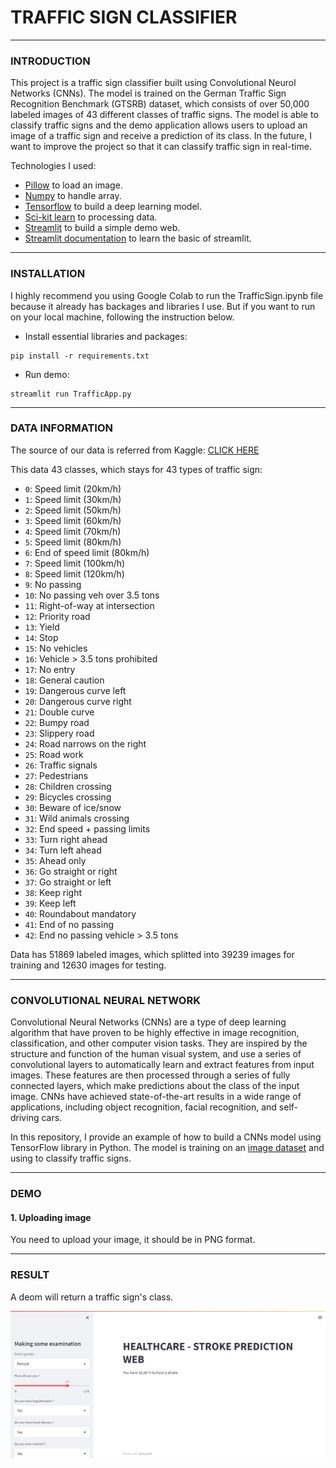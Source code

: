 # **TRAFFIC SIGN CLASSIFIER**

---

### **INTRODUCTION**
This project is a traffic sign classifier built using Convolutional Neurol Networks (CNNs). The model is trained on the German Traffic Sign Recognition Benchmark (GTSRB) dataset, which consists of over 50,000 labeled images of 43 different classes of traffic signs. The model is able to classify traffic signs and the demo application allows users to upload an image of a traffic sign and receive a prediction of its class. In the future, I want to improve the project so that it can classify traffic sign in real-time.

Technologies I used:
  - [Pillow](https://pypi.org/project/Pillow/) to load an image.
  - [Numpy](https://numpy.org/) to handle array.
  - [Tensorflow](https://www.tensorflow.org/) to build a deep learning model.
  - [Sci-kit learn](https://www.tensorflow.org/) to processing data.
  - [Streamlit](https://streamlit.io/) to build a simple demo web.
  - [Streamlit documentation](https://www.youtube.com/playlist?list=PLtqF5YXg7GLmCvTswG32NqQypOuYkPRUE) to learn the basic of streamlit.

---

### **INSTALLATION**
I highly recommend you using Google Colab to run the TrafficSign.ipynb file because it already has backages and libraries I use. But if you want to run on your local machine, following the instruction below.
  - Install essential libraries and packages:
  
  ```
  pip install -r requirements.txt
  ```
  
  - Run demo:
  
  ```
  streamlit run TrafficApp.py
  ```

---

### **DATA INFORMATION** 

The source of our data is referred from Kaggle: [CLICK HERE](https://www.kaggle.com/datasets/meowmeowmeowmeowmeow/gtsrb-german-traffic-sign?ref=morioh.com&utm_source=morioh.com)

This data 43 classes, which stays for 43 types of traffic sign: 
- `0`: Speed limit (20km/h)
- `1`: Speed limit (30km/h)
- `2`: Speed limit (50km/h)
- `3`: Speed limit (60km/h)
- `4`: Speed limit (70km/h)
- `5`: Speed limit (80km/h)
- `6`: End of speed limit (80km/h)
- `7`: Speed limit (100km/h)
- `8`: Speed limit (120km/h)
- `9`: No passing
- `10`: No passing veh over 3.5 tons
- `11`: Right-of-way at intersection
- `12`: Priority road
- `13`: Yield
- `14`: Stop
- `15`: No vehicles
- `16`: Vehicle > 3.5 tons prohibited
- `17`: No entry
- `18`: General caution
- `19`: Dangerous curve left
- `20`: Dangerous curve right
- `21`: Double curve
- `22`: Bumpy road
- `23`: Slippery road
- `24`: Road narrows on the right
- `25`: Road work
- `26`: Traffic signals
- `27`: Pedestrians
- `28`: Children crossing
- `29`: Bicycles crossing
- `30`: Beware of ice/snow
- `31`: Wild animals crossing
- `32`: End speed + passing limits
- `33`: Turn right ahead
- `34`: Turn left ahead
- `35`: Ahead only
- `36`: Go straight or right
- `37`: Go straight or left
- `38`: Keep right
- `39`: Keep left
- `40`: Roundabout mandatory
- `41`: End of no passing
- `42`: End no passing vehicle > 3.5 tons

Data has 51869 labeled images, which splitted into 39239 images for training and 12630 images for testing.

---

### **CONVOLUTIONAL NEURAL NETWORK**

Convolutional Neural Networks (CNNs) are a type of deep learning algorithm that have proven to be highly effective in image recognition, classification, and other computer vision tasks. They are inspired by the structure and function of the human visual system, and use a series of convolutional layers to automatically learn and extract features from input images. These features are then processed through a series of fully connected layers, which make predictions about the class of the input image. CNNs have achieved state-of-the-art results in a wide range of applications, including object recognition, facial recognition, and self-driving cars.

In this repository, I provide an example of how to build a CNNs model using TensorFlow library in Python. The model is training on an [image dataset](https://www.kaggle.com/datasets/meowmeowmeowmeowmeow/gtsrb-german-traffic-sign?ref=morioh.com&utm_source=morioh.com) and using to classify traffic signs.

---

### **DEMO**

#### 1. Uploading image

You need to upload your image, it should be in PNG format. 

---

### **RESULT**

A deom will return a traffic sign's class.

![alt text](https://github.com/imCaoQuoc/Healthcare_stroke_prediction/blob/main/DATA/Screenshot%202023-03-31%20202705.png)

